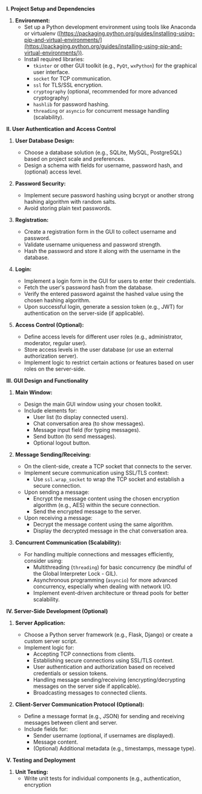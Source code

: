 
**I. Project Setup and Dependencies**

1. **Environment:**
   - Set up a Python development environment using tools like Anaconda or virtualenv ([https://packaging.python.org/guides/installing-using-pip-and-virtual-environments/](https://packaging.python.org/guides/installing-using-pip-and-virtual-environments/)).
   - Install required libraries:
     - `tkinter` or other GUI toolkit (e.g., `PyQt`, `wxPython`) for the graphical user interface.
     - `socket` for TCP communication.
     - `ssl` for TLS/SSL encryption.
     - `cryptography` (optional, recommended for more advanced cryptography)
     - `hashlib` for password hashing.
     - `threading` or `asyncio` for concurrent message handling (scalability).

**II. User Authentication and Access Control**

1. **User Database Design:**
   - Choose a database solution (e.g., SQLite, MySQL, PostgreSQL) based on project scale and preferences.
   - Design a schema with fields for username, password hash, and (optional) access level.

2. **Password Security:**
   - Implement secure password hashing using bcrypt or another strong hashing algorithm with random salts.
   - Avoid storing plain text passwords.

3. **Registration:**
   - Create a registration form in the GUI to collect username and password.
   - Validate username uniqueness and password strength.
   - Hash the password and store it along with the username in the database.

4. **Login:**
   - Implement a login form in the GUI for users to enter their credentials.
   - Fetch the user's password hash from the database.
   - Verify the entered password against the hashed value using the chosen hashing algorithm.
   - Upon successful login, generate a session token (e.g., JWT) for authentication on the server-side (if applicable).

5. **Access Control (Optional):**
   - Define access levels for different user roles (e.g., administrator, moderator, regular user).
   - Store access levels in the user database (or use an external authorization server).
   - Implement logic to restrict certain actions or features based on user roles on the server-side.

**III. GUI Design and Functionality**

1. **Main Window:**
   - Design the main GUI window using your chosen toolkit.
   - Include elements for:
     - User list (to display connected users).
     - Chat conversation area (to show messages).
     - Message input field (for typing messages).
     - Send button (to send messages).
     - Optional logout button.

2. **Message Sending/Receiving:**
   - On the client-side, create a TCP socket that connects to the server.
   - Implement secure communication using SSL/TLS context:
     - Use `ssl.wrap_socket` to wrap the TCP socket and establish a secure connection.
   - Upon sending a message:
     - Encrypt the message content using the chosen encryption algorithm (e.g., AES) within the secure connection.
     - Send the encrypted message to the server.
   - Upon receiving a message:
     - Decrypt the message content using the same algorithm.
     - Display the decrypted message in the chat conversation area.

3. **Concurrent Communication (Scalability):**
   - For handling multiple connections and messages efficiently, consider using:
     - Multithreading (`threading`) for basic concurrency (be mindful of the Global Interpreter Lock - GIL).
     - Asynchronous programming (`asyncio`) for more advanced concurrency, especially when dealing with network I/O.
     - Implement event-driven architecture or thread pools for better scalability.

**IV. Server-Side Development (Optional)**

1. **Server Application:**
   - Choose a Python server framework (e.g., Flask, Django) or create a custom server script.
   - Implement logic for:
     - Accepting TCP connections from clients.
     - Establishing secure connections using SSL/TLS context.
     - User authentication and authorization based on received credentials or session tokens.
     - Handling message sending/receiving (encrypting/decrypting messages on the server side if applicable).
     - Broadcasting messages to connected clients.

2. **Client-Server Communication Protocol (Optional):**
   - Define a message format (e.g., JSON) for sending and receiving messages between client and server.
   - Include fields for:
     - Sender username (optional, if usernames are displayed).
     - Message content.
     - (Optional) Additional metadata (e.g., timestamps, message type).

**V. Testing and Deployment**

1. **Unit Testing:**
   - Write unit tests for individual components (e.g., authentication, encryption

